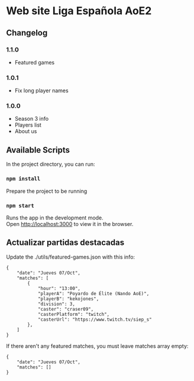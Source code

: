 # Web site Liga Española AoE2

## Changelog

### 1.1.0

- Featured games

### 1.0.1

- Fix long player names

### 1.0.0

- Season 3 info
- Players list
- About us

## Available Scripts

In the project directory, you can run:

### `npm install`

Prepare the project to be running

### `npm start`

Runs the app in the development mode.\
Open [http://localhost:3000](http://localhost:3000) to view it in the browser.

## Actualizar partidas destacadas

Update the ./utils/featured-games.json with this info:

```
{
    "date": "Jueves 07/Oct",
    "matches": [
        {
            "hour": "13:00",
            "playerA": "Poyardo de Élite (Nando AoE)",
            "playerB": "kekojones",
            "division": 3,
            "caster": "craser09",
            "casterPlatform": "twitch",
            "casterUrl": "https://www.twitch.tv/siep_s"
        },
    ]
}
```

If there aren't any featured matches, you must leave matches array empty:

```
{
    "date": "Jueves 07/Oct",
    "matches": []
}
```
